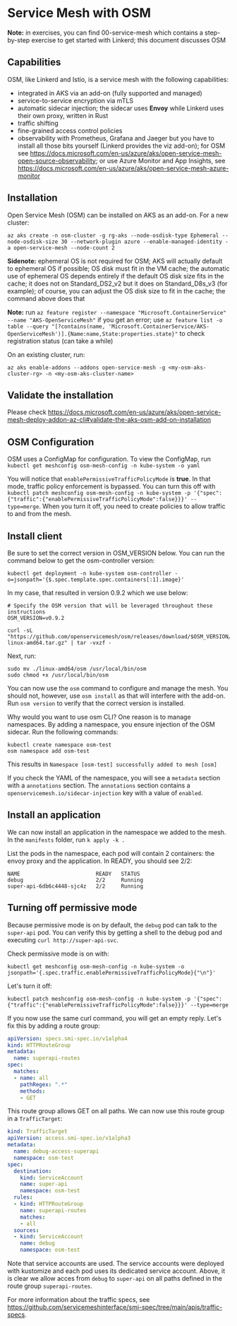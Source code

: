 # Service Mesh with OSM

**Note:** in exercises, you can find 00-service-mesh which contains a step-by-step exercise to get started with Linkerd; this document discusses OSM

## Capabilities

OSM, like Linkerd and Istio, is a service mesh with the following capabilities:
- integrated in AKS via an add-on (fully supported and managed)
- service-to-service encryption via mTLS
- automatic sidecar injection; the sidecar uses **Envoy** while Linkerd uses their own proxy, written in Rust
- traffic shifting
- fine-grained access control policies
- observability with Prometheus, Grafana and Jaeger but you have to install all those bits yourself (Linkerd provides the viz add-on); for OSM see https://docs.microsoft.com/en-us/azure/aks/open-service-mesh-open-source-observability; or use Azure Monitor and App Insights, see https://docs.microsoft.com/en-us/azure/aks/open-service-mesh-azure-monitor


## Installation

Open Service Mesh (OSM) can be installed on AKS as an add-on. For a new cluster:

```
az aks create -n osm-cluster -g rg-aks --node-osdisk-type Ephemeral --node-osdisk-size 30 --network-plugin azure --enable-managed-identity -a open-service-mesh --node-count 2
```

**Sidenote:** ephemeral OS is not required for OSM; AKS will actually default to ephemeral OS if possible; OS disk must fit in the VM cache; the automatic use of ephemeral OS depends entirely if the default OS disk size fits in the cache; it does not on Standard_DS2_v2 but it does on Standard_D8s_v3 (for example); of course, you can adjust the OS disk size to fit in the cache; the command above does that

**Note:** run `az feature register --namespace "Microsoft.ContainerService" --name "AKS-OpenServiceMesh"` if you get an error; use `az feature list -o table --query "[?contains(name, 'Microsoft.ContainerService/AKS-OpenServiceMesh')].{Name:name,State:properties.state}"` to check registration status (can take a while)

On an existing cluster, run:

```
az aks enable-addons --addons open-service-mesh -g <my-osm-aks-cluster-rg> -n <my-osm-aks-cluster-name>
```

## Validate the installation

Please check https://docs.microsoft.com/en-us/azure/aks/open-service-mesh-deploy-addon-az-cli#validate-the-aks-osm-add-on-installation

## OSM Configuration

OSM uses a ConfigMap for configuration. To view the ConfigMap, run `kubectl get meshconfig osm-mesh-config -n kube-system -o yaml`

You will notice that `enablePermissiveTrafficPolicyMode` is **true**. In that mode, traffic policy enforcement is bypassed. You can turn this off with `kubectl patch meshconfig osm-mesh-config -n kube-system -p '{"spec":{"traffic":{"enablePermissiveTrafficPolicyMode":false}}}' --type=merge`. When you turn it off, you need to create policies to allow traffic to and from the mesh.

## Install client

Be sure to set the correct version in OSM_VERSION below. You can run the command below to get the osm-controller version:

```
kubectl get deployment -n kube-system osm-controller -o=jsonpath='{$.spec.template.spec.containers[:1].image}'
```

In my case, that resulted in version 0.9.2 which we use below:

```
# Specify the OSM version that will be leveraged throughout these instructions
OSM_VERSION=v0.9.2

curl -sL "https://github.com/openservicemesh/osm/releases/download/$OSM_VERSION/osm-$OSM_VERSION-linux-amd64.tar.gz" | tar -vxzf -
```

Next, run:

```
sudo mv ./linux-amd64/osm /usr/local/bin/osm
sudo chmod +x /usr/local/bin/osm
```

You can now use the `osm` command to configure and manage the mesh. You should not, however, use `osm install` as that will interfere with the add-on. Run `osm version` to verify that the correct version is installed.

Why would you want to use osm CLI? One reason is to manage namespaces. By adding a namespace, you ensure injection of the OSM sidecar. Run the following commands:

```
kubectl create namespace osm-test
osm namespace add osm-test
```

This results in `Namespace [osm-test] successfully added to mesh [osm]`

If you check the YAML of the namespace, you will see a `metadata` section with a `annotations` section. The `annotations` section contains a `openservicemesh.io/sidecar-injection` key with a value of `enabled`.


## Install an application

We can now install an application in the namespace we added to the mesh. In the `manifests` folder, run `k apply -k .`

List the pods in the namespace, each pod will contain 2 containers: the envoy proxy and the application. In READY, you should see 2/2:

```
NAME                        READY   STATUS    
debug                       2/2     Running
super-api-6db6c4448-sjc4z   2/2     Running
```

## Turning off permissive mode

Because permissive mode is on by default, the `debug` pod can talk to the `super-api` pod. You can verify this by getting a shell to the debug pod and executing `curl http://super-api-svc`.

Check permissive mode is on with:

```
kubectl get meshconfig osm-mesh-config -n kube-system -o jsonpath='{.spec.traffic.enablePermissiveTrafficPolicyMode}{"\n"}'
```


Let's turn it off:

```
kubectl patch meshconfig osm-mesh-config -n kube-system -p '{"spec":{"traffic":{"enablePermissiveTrafficPolicyMode":false}}}' --type=merge
```

If you now use the same curl command, you will get an empty reply. Let's fix this by adding a route group:

```yaml
apiVersion: specs.smi-spec.io/v1alpha4
kind: HTTPRouteGroup
metadata:
  name: superapi-routes
spec:
  matches:
  - name: all
    pathRegex: ".*"
    methods:
    - GET
```

This route group allows GET on all paths. We can now use this route group in a `TrafficTarget`:

```yaml
kind: TrafficTarget
apiVersion: access.smi-spec.io/v1alpha3
metadata:
  name: debug-access-superapi
  namespace: osm-test
spec:
  destination:
    kind: ServiceAccount
    name: super-api
    namespace: osm-test
  rules:
  - kind: HTTPRouteGroup
    name: superapi-routes
    matches:
    - all
  sources:
  - kind: ServiceAccount
    name: debug
    namespace: osm-test
```

Note that service accounts are used. The service accounts were deployed with kustomize and each pod uses its dedicated service account. Above, it is clear we allow acces from `debug` to `super-api` on all paths defined in the route group `superapi-routes`.

For more information about the traffic specs, see https://github.com/servicemeshinterface/smi-spec/tree/main/apis/traffic-specs.